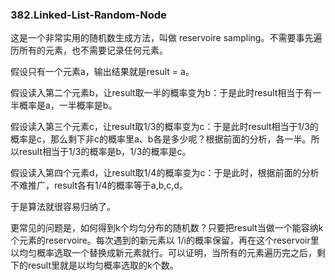 ### 382.Linked-List-Random-Node

这是一个非常实用的随机数生成方法，叫做 reservoire sampling。不需要事先遍历所有的元素，也不需要记录任何元素。

假设只有一个元素a，输出结果就是result = a。

假设读入第二个元素b，让result取一半的概率变为b：于是此时result相当于有一半概率是a，一半概率是b。

假设读入第三个元素c，让result取1/3的概率变为c：于是此时result相当于1/3的概率是c，那么剩下非c的概率里a、b各是多少呢？根据前面的分析，各一半。所以result相当于1/3的概率是b，1/3的概率是c。

假设读入第四个元素d，让result取1/4的概率变为c：于是此时，根据前面的分析不难推广，result各有1/4的概率等于a,b,c,d。

于是算法就很容易归纳了。

更常见的问题是，如何得到k个均匀分布的随机数？只要把result当做一个能容纳k个元素的reservoire。每次遇到的新元素以 1/i的概率保留，再在这个reservoir里以均匀概率选取一个替换成新元素就行。可以证明，当所有的元素遍历完之后，剩下的result里就是以均匀概率选取的k个数。
